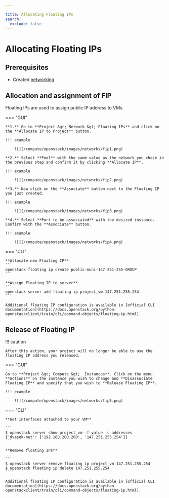 ```yaml
---

title: Allocating Floating IPs
search:
  exclude: false
---
```


# Allocating Floating IPs

## Prerequisites

- Created [networking](/OpenStack/how-to-guides/create-networking/)

## Allocation and assignment of FIP

Floating IPs are used to assign public IP address to VMs.

=== "GUI"

    **1.** Go to **Project &gt; Network &gt; Floating IPs** and click on the **Allocate IP to Project** button.

    !!! example

        ![](/compute/openstack/images/networks/fip1.png)

    **2.** Select **Pool** with the same value as the network you chose in the previous step and confirm it by clicking **Allocate IP**.

    !!! example

        ![](/compute/openstack/images/networks/fip2.png)

    **3.** Now click on the **Associate** button next to the Floating IP you just created.

    !!! example

        ![](/compute/openstack/images/networks/fip3.png)

    **4.** Select **Port to be associated** with the desired instance. Confirm with the **Associate** button.

    !!! example

        ![](/compute/openstack/images/networks/fip4.png)

=== "CLI"

    **Allocate new Floating IP**
    ```
    openstack floating ip create public-muni-147-251-255-GROUP
    ```

    **Assign Floating IP to server**
    ```
    openstack server add floating ip project_vm 147.251.255.254
    ```

    Additional floating IP configuration is available in [official CLI documentation](https://docs.openstack.org/python-openstackclient/train/cli/command-objects/floating-ip.html).


## Release of Floating IP

!!! caution

    After this action, your project will no longer be able to use the floating IP address you released.

=== "GUI"

    Go to **Project &gt; Compute &gt;  Instances**. Click on the menu **Actions** on the instance you wish to change and **Disassociate Floating IP** and specify that you wish to **Release Floating IP**.

    !!! example

        ![](/compute/openstack/images/networks/fip5.png)


=== "CLI"

    **Get interfaces attached to your VM**

    ```
    $ openstack server show project_vm -f value -c addresses
    {'dvasek-net': ['192.168.200.200', '147.251.255.254']}
    ```

    **Remove floating IPs**

    ```
    $ openstack server remove floating ip project_vm 147.251.255.254
    $ openstack floating ip delete 147.251.255.254
    ```

    Additional floating IP configuration is available in [official CLI documentation](https://docs.openstack.org/python-openstackclient/train/cli/command-objects/floating-ip.html).

